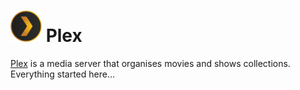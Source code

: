 # <img src="https://raw.githubusercontent.com/linuxserver/Heimdall-Apps/master/Plex/plex.png" width="50" height="50"> Plex

[Plex](https://www.plex.tv/) is a media server that organises movies and shows collections. Everything started here...
